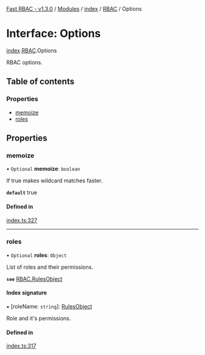 [Fast RBAC - v1.3.0](../README.md) / [Modules](../modules.md) / [index](../modules/index.md) / [RBAC](../modules/index.rbac.md) / Options

# Interface: Options

[index](../modules/index.md).[RBAC](../modules/index.rbac.md).Options

RBAC options.

## Table of contents

### Properties

- [memoize](index.rbac.options.md#memoize)
- [roles](index.rbac.options.md#roles)

## Properties

### memoize

• `Optional` **memoize**: `boolean`

If true makes wildcard matches faster.

**`default`** true

#### Defined in

[index.ts:327](https://github.com/SkeLLLa/fast-rbac/blob/e7b061f/src/index.ts#L327)

---

### roles

• `Optional` **roles**: `Object`

List of roles and their permissions.

**`see`** [RBAC.RulesObject](index.rbac.rulesobject.md)

#### Index signature

▪ [roleName: `string`]: [RulesObject](index.rbac.rulesobject.md)

Role and it's permissions.

#### Defined in

[index.ts:317](https://github.com/SkeLLLa/fast-rbac/blob/e7b061f/src/index.ts#L317)
